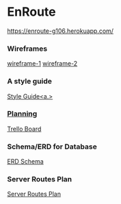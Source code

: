 # EnRoute

https://enroute-g106.herokuapp.com/


### Wireframes
<a href="/planning-docs/Enroutewireframe.jpg">wireframe-1</a>
<a href="/planning-docs/EnrouteWireframe.jpg">wireframe-2</a>


### A style guide
<a href="/planning-docs/enroute_style_guide.pdf">Style Guide<a.>


### Planning
<a href="https://trello.com/b/PIQdWpm5/onroute">Trello Board</a>


### Schema/ERD for Database
<a href="https://www.lucidchart.com/invitations/accept/a8b446b0-6836-450e-8a06-96c4570d6d57">ERD Schema</a>

### Server Routes Plan
<a href="https://docs.google.com/document/d/1bZcj1aQhawh7829aoz125Kpe_sbZJapiBE5g-Tk9ykU/edit#heading=h.ed43hymhoom3">Server Routes Plan</a>
